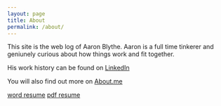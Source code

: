 ```yaml
---
layout: page
title: About
permalink: /about/
---
```


This site is the web log of Aaron Blythe. Aaron is a full time tinkerer and geniunely curious
about how things work and fit together.  

His work history can be found on [LinkedIn](https://www.linkedin.com/in/aaronblythe)

You will also find out more on [About.me](https://about.me/aaronblythe)

[word resume](../images/aaron_resume_timeline.docx)
[pdf resume](../images/aaron_resume_timeline.pdf)

